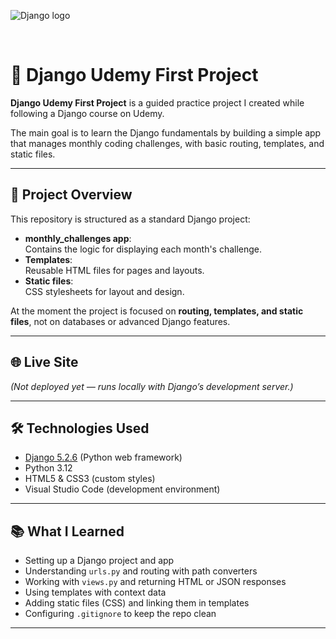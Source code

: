 ![Django logo](https://static.djangoproject.com/img/logos/django-logo-positive.png)


<br>

# 🐍 Django Udemy First Project

**Django Udemy First Project** is a guided practice project I created while following a Django course on Udemy.
  
The main goal is to learn the Django fundamentals by building a simple app that manages monthly coding challenges, with basic routing, templates, and static files.

---

## 📌 Project Overview

This repository is structured as a standard Django project:

- **monthly_challenges app**:  
  Contains the logic for displaying each month's challenge.  
- **Templates**:  
  Reusable HTML files for pages and layouts.  
- **Static files**:  
  CSS stylesheets for layout and design.  

At the moment the project is focused on **routing, templates, and static files**, not on databases or advanced Django features.

---

## 🌐 Live Site

*(Not deployed yet — runs locally with Django’s development server.)*

---

## 🛠️ Technologies Used

- [Django 5.2.6](https://www.djangoproject.com/) (Python web framework)
- Python 3.12
- HTML5 & CSS3 (custom styles)
- Visual Studio Code (development environment)

---

## 📚 What I Learned

- Setting up a Django project and app
- Understanding `urls.py` and routing with path converters
- Working with `views.py` and returning HTML or JSON responses
- Using templates with context data
- Adding static files (CSS) and linking them in templates
- Configuring `.gitignore` to keep the repo clean

---
